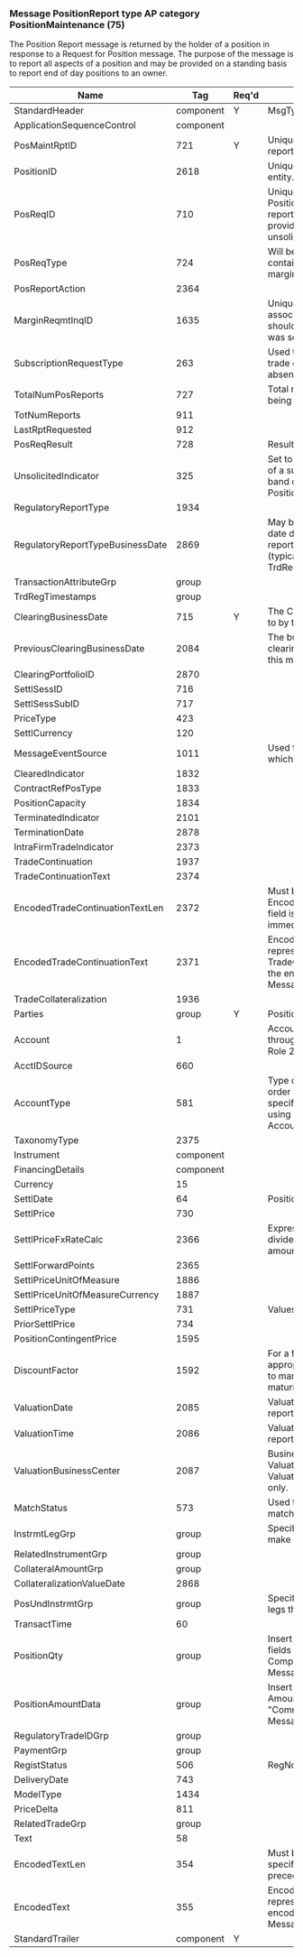 ### Message PositionReport type AP category PositionMaintenance (75)

The Position Report message is returned by the holder of a position in response to a Request for Position message. The purpose of the message is to report all aspects of a position and may be provided on a standing basis to report end of day positions to an owner.

| Name                             | Tag       | Req'd | Documentation                                                                                                                               |
|----------------------------------|-----------|----------|-------------------------------------------------------------------------------------------------------------------------------|
| StandardHeader                   | component |   Y   | MsgType = AP                                                                                                                               |
| ApplicationSequenceControl       | component |       |                                                                                                                                |
| PosMaintRptID                    | 721       |   Y   | Unique identifier for this position report                                                                                                                        |
| PositionID                       | 2618      |       | Unique identifier for this position entity.                                                                                                                       |
| PosReqID                         | 710       |       | Unique identifier for the Request for Positions associated with this report/P/This field should not be provided if the report was sent unsolicited.               |
| PosReqType                       | 724       |       | Will be 7=Net Position if the report contains net position information for margin requirements.                                                                   |
| PosReportAction                  | 2364      |       |                                                                                                                                |
| MarginReqmtInqID                 | 1635      |       | Unique identifier for the inquiry associated with this report. This field should not be provided if the report was sent unsolicited.                              |
| SubscriptionRequestType          | 263       |       | Used to subscribe / unsubscribe for trade capture reports/P/If the field is absent, the value 0 will be the default                                               |
| TotalNumPosReports               | 727       |       | Total number of Position Reports being returned                                                                                                                   |
| TotNumReports                    | 911       |       |                                                                                                                                |
| LastRptRequested                 | 912       |       |                                                                                                                                |
| PosReqResult                     | 728       |       | Result of a Request for Position                                                                                                                               |
| UnsolicitedIndicator             | 325       |       | Set to 'Y' if message is sent as a result of a subscription request or out of band configuration as opposed to a Position Request.                                |
| RegulatoryReportType             | 1934      |       |                                                                                                                                |
| RegulatoryReportTypeBusinessDate | 2869      |       | May be used when the business event date differs from when the regulatory report is actually being submitted (typically specified in TrdRegTimestamps component). |
| TransactionAttributeGrp          | group     |       |                                                                                                                                |
| TrdRegTimestamps                 | group     |       |                                                                                                                                |
| ClearingBusinessDate             | 715       |   Y   | The Clearing Business Date referred to by this maintenance request                                                                                                |
| PreviousClearingBusinessDate     | 2084      |       | The business date previous to the clearing business date referred to by this maintenance request.                                                                 |
| ClearingPortfolioID              | 2870      |       |                                                                                                                                |
| SettlSessID                      | 716       |       |                                                                                                                                |
| SettlSessSubID                   | 717       |       |                                                                                                                                |
| PriceType                        | 423       |       |                                                                                                                                |
| SettlCurrency                    | 120       |       |                                                                                                                                |
| MessageEventSource               | 1011      |       | Used to identify the event or source which gave rise to a message                                                                                                 |
| ClearedIndicator                 | 1832      |       |                                                                                                                                |
| ContractRefPosType               | 1833      |       |                                                                                                                                |
| PositionCapacity                 | 1834      |       |                                                                                                                                |
| TerminatedIndicator              | 2101      |       |                                                                                                                                |
| TerminationDate                  | 2878      |       |                                                                                                                                |
| IntraFirmTradeIndicator          | 2373      |       |                                                                                                                                |
| TradeContinuation                | 1937      |       |                                                                                                                                |
| TradeContinuationText            | 2374      |       |                                                                                                                                |
| EncodedTradeContinuationTextLen  | 2372      |       | Must be set if EncodedTradeContinuationText(2371) field is specified and must immediately precede it.                                                             |
| EncodedTradeContinuationText     | 2371      |       | Encoded (non-ASCII characters) representation of the TradeContinuationText(2374) field in the encoded format specified via the MessageEncoding(347) field.        |
| TradeCollateralization           | 1936      |       |                                                                                                                                |
| Parties                          | group     |   Y   | Position Account                                                                                                                               |
| Account                          | 1         |       | Account may also be specified through via Parties Block using Party Role 27 which signifies Account                                                               |
| AcctIDSource                     | 660       |       |                                                                                                                                |
| AccountType                      | 581       |       | Type of account associated with the order (Origin). Account may also be specified through via Parties Block using Party Role 27 which signifies Account           |
| TaxonomyType                     | 2375      |       |                                                                                                                                |
| Instrument                       | component |       |                                                                                                                                |
| FinancingDetails                 | component |       |                                                                                                                                |
| Currency                         | 15        |       |                                                                                                                                |
| SettlDate                        | 64        |       | Position Settlement Date                                                                                                                               |
| SettlPrice                       | 730       |       |                                                                                                                                |
| SettlPriceFxRateCalc             | 2366      |       | Expresses whether to multiply or divide SettlPrice(730) to arrive at the amount reported in PosAmt(708).                                                          |
| SettlForwardPoints               | 2365      |       |                                                                                                                                |
| SettlPriceUnitOfMeasure          | 1886      |       |                                                                                                                                |
| SettlPriceUnitOfMeasureCurrency  | 1887      |       |                                                                                                                                |
| SettlPriceType                   | 731       |       | Values = Final, Theoretical                                                                                                                               |
| PriorSettlPrice                  | 734       |       |                                                                                                                                |
| PositionContingentPrice          | 1595      |       |                                                                                                                                |
| DiscountFactor                   | 1592      |       | For a forward position this is an appropriate value to discount the mark to market amount from the contract’s maturity date back to present value.                |
| ValuationDate                    | 2085      |       | Valuation date of the position(s) in this report                                                                                                                  |
| ValuationTime                    | 2086      |       | Valuation time of the position(s) in this report                                                                                                                  |
| ValuationBusinessCenter          | 2087      |       | Business center of ValuationDate(2085) and ValuationTime(2086). Single value only.                                                                                |
| MatchStatus                      | 573       |       | Used to indicate if a Position Report is matched or unmatched                                                                                                     |
| InstrmtLegGrp                    | group     |       | Specifies the number of legs that make up the Security                                                                                                            |
| RelatedInstrumentGrp             | group     |       |                                                                                                                                |
| CollateralAmountGrp              | group     |       |                                                                                                                                |
| CollateralizationValueDate       | 2868      |       |                                                                                                                                |
| PosUndInstrmtGrp                 | group     |       | Specifies the number of underlying legs that make up the Security                                                                                                 |
| TransactTime                     | 60        |       |                                                                                                                                |
| PositionQty                      | group     |       | Insert here the set of "Position Qty" fields defined in "Common Components of Application Messages"                                                               |
| PositionAmountData               | group     |       | Insert here the set of "Position Amount Data" fields defined in "Common Components of Application Messages"                                                       |
| RegulatoryTradeIDGrp             | group     |       |                                                                                                                                |
| PaymentGrp                       | group     |       |                                                                                                                                |
| RegistStatus                     | 506       |       | RegNonRegInd                                                                                                                               |
| DeliveryDate                     | 743       |       |                                                                                                                                |
| ModelType                        | 1434      |       |                                                                                                                                |
| PriceDelta                       | 811       |       |                                                                                                                                |
| RelatedTradeGrp                  | group     |       |                                                                                                                                |
| Text                             | 58        |       |                                                                                                                                |
| EncodedTextLen                   | 354       |       | Must be set if EncodedText field is specified and must immediately precede it.                                                                                    |
| EncodedText                      | 355       |       | Encoded (non-ASCII characters) representation of the Text field in the encoded format specified via the MessageEncoding field.                                    |
| StandardTrailer                  | component |   Y   |                                                                                                                                |

